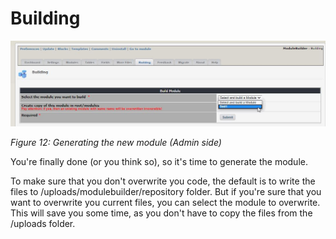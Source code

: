 # Building

![](../.gitbook/assets/2build.jpg)

_Figure 12: Generating the new module \(Admin side\)_

You're finally done \(or you think so\), so it's time to generate the module.

To make sure that you don't overwrite you code, the default is to write the files to /uploads/modulebuilder/repository folder. But if you're sure that you want to overwrite you current files, you can select the module to overwrite. This will save you some time, as you don't have to copy the files from the /uploads folder.
